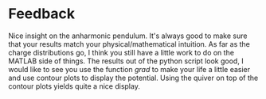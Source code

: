 # Feedback
Nice insight on the anharmonic pendulum. It's always good to make sure that your results match your physical/mathematical intuition. As far as the charge distributions go, I think you still have a little work to do on the MATLAB side of things. The results out of the python script look good, I would like to see you use the function *grad* to make your life a little easier and use contour plots to display the potential. Using the quiver on top of the contour plots yields quite a nice display.
